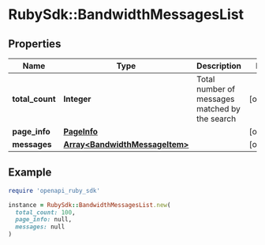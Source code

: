 # RubySdk::BandwidthMessagesList

## Properties

| Name | Type | Description | Notes |
| ---- | ---- | ----------- | ----- |
| **total_count** | **Integer** | Total number of messages matched by the search | [optional] |
| **page_info** | [**PageInfo**](PageInfo.md) |  | [optional] |
| **messages** | [**Array&lt;BandwidthMessageItem&gt;**](BandwidthMessageItem.md) |  | [optional] |

## Example

```ruby
require 'openapi_ruby_sdk'

instance = RubySdk::BandwidthMessagesList.new(
  total_count: 100,
  page_info: null,
  messages: null
)
```

